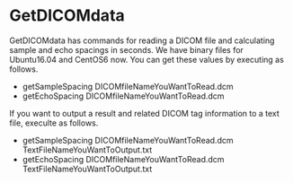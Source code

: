 # GetDICOMdata
GetDICOMdata has commands for reading a DICOM file and calculating sample and echo spacings in seconds. We have binary files for Ubuntu16.04 and CentOS6 now. You can get these values by executing as follows.</br>
<ul>
<li>getSampleSpacing DICOMfileNameYouWantToRead.dcm</li>
<li>getEchoSpacing DICOMfileNameYouWantToRead.dcm</li>
</ul>
If you want to output a result and related DICOM tag information to a text file, execulte as follows.
<ul>
<li>getSampleSpacing DICOMfileNameYouWantToRead.dcm TextFileNameYouWantToOutput.txt</li>
<li>getEchoSpacing DICOMfileNameYouWantToRead.dcm TextFileNameYouWantToOutput.txt</li>
</ul>
